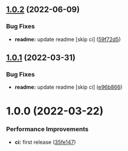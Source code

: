 ## [1.0.2](https://github.com/bydefault-cl/ansible-k8s-cloudsql-standalone/compare/v1.0.1...v1.0.2) (2022-06-09)


### Bug Fixes

* **readme:** update readme [skip ci] ([59f72d5](https://github.com/bydefault-cl/ansible-k8s-cloudsql-standalone/commit/59f72d5c2f77169b9bad6c53a61a6919a9a0472c))

## [1.0.1](https://github.com/bydefault-cl/ansible-k8s-cloudsql-standalone/compare/v1.0.0...v1.0.1) (2022-03-31)


### Bug Fixes

* **readme:** update readme [skip ci] ([e96b866](https://github.com/bydefault-cl/ansible-k8s-cloudsql-standalone/commit/e96b86655d8443a9bccb200cbd8c1643d984af9d))

# 1.0.0 (2022-03-22)


### Performance Improvements

* **ci:** first release ([35fe147](https://github.com/bydefault-cl/ansible-k8s-cloudsql-standalone/commit/35fe1471cff747617cfd7d86dc5da6b4ffa575ed))
